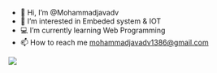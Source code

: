 - 👋 Hi, I’m @Mohammadjavadv
- 👀 I’m interested in Embeded system & IOT
- 💻 I’m currently learning Web Programming
- 📫 How to reach me mohammadjavadv1386@gmail.com

<!---
Mohammadjavadv/Mohammadjavadv is a ✨ special ✨ repository because its `README.md` (this file) appears on your GitHub profile.
You can click the Preview link to take a look at your changes.
--->
<img src="https://skillicons.dev/icons?i=c,cpp,arduino,html,css,js,git,github,vscode"/>

